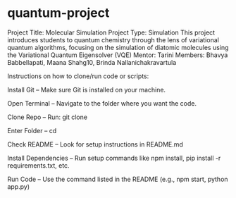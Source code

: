 # quantum-project

Project Title: Molecular Simulation
Project Type: Simulation
This project introduces students to quantum chemistry through the lens of variational quantum algorithms, focusing on the simulation of diatomic molecules using the Variational Quantum Eigensolver (VQE)
Mentor: Tarini
Members: Bhavya Babbellapati, Maana Shahg10, Brinda Nallanichakravartula

Instructions on how to clone/run code or scripts:

Install Git – Make sure Git is installed on your machine.

Open Terminal – Navigate to the folder where you want the code.

Clone Repo – Run: git clone <repo-url>

Enter Folder – cd <repo-folder-name>

Check README – Look for setup instructions in README.md

Install Dependencies – Run setup commands like npm install, pip install -r requirements.txt, etc.

Run Code – Use the command listed in the README (e.g., npm start, python app.py)
